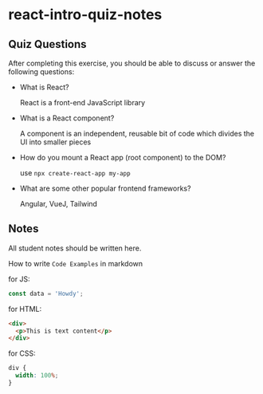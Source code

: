 # react-intro-quiz-notes

## Quiz Questions

After completing this exercise, you should be able to discuss or answer the following questions:

- What is React?

  React is a front-end JavaScript library

- What is a React component?

  A component is an independent, reusable bit of code which divides the UI into smaller pieces

- How do you mount a React app (root component) to the DOM?

  use `npx create-react-app my-app`

- What are some other popular frontend frameworks?

  Angular, VueJ, Tailwind

## Notes

All student notes should be written here.

How to write `Code Examples` in markdown

for JS:

```javascript
const data = 'Howdy';
```

for HTML:

```html
<div>
  <p>This is text content</p>
</div>
```

for CSS:

```css
div {
  width: 100%;
}
```
